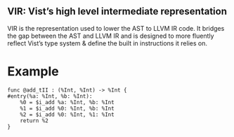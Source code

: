 ## VIR: Vist’s high level intermediate representation

VIR is the representation used to lower the AST to LLVM IR code. It bridges the gap between the AST and LLVM IR and is designed to more fluently reflect Vist’s type system & define the built in instructions it relies on.

# Example

```
func @add_tII : (%Int, %Int) -> %Int {
#entry(%a: %Int, %b: %Int):
	%0 = $i_add %a: %Int, %b: %Int
	%1 = $i_add %0: %Int, %b: %Int
	%2 = $i_add %0: %Int, %1: %Int
	return %2
}
```


